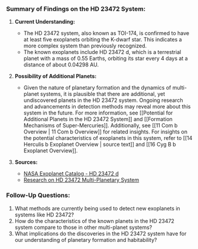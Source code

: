 ### Summary of Findings on the HD 23472 System:

1. **Current Understanding:**
   - The HD 23472 system, also known as TOI-174, is confirmed to have at least five exoplanets orbiting the K-dwarf star. This indicates a more complex system than previously recognized.
   - The known exoplanets include HD 23472 d, which is a terrestrial planet with a mass of 0.55 Earths, orbiting its star every 4 days at a distance of about 0.04298 AU.

2. **Possibility of Additional Planets:**
   - Given the nature of planetary formation and the dynamics of multi-planet systems, it is plausible that there are additional, yet undiscovered planets in the HD 23472 system. Ongoing research and advancements in detection methods may reveal more about this system in the future. For more information, see [[Potential for Additional Planets in the HD 23472 System]] and [[Formation Mechanisms of Super-Mercuries]]. Additionally, see [[11 Com b Overview | 11 Com b Overview]] for related insights. For insights on the potential characteristics of exoplanets in this system, refer to [[14 Herculis b Exoplanet Overview | source text]] and [[16 Cyg B b Exoplanet Overview]].

3. **Sources:**
   - [NASA Exoplanet Catalog - HD 23472 d](https://science.nasa.gov/exoplanet-catalog/hd-23472-d/)
   - [Research on HD 23472 Multi-Planetary System](https://search.library.northwestern.edu/discovery/fulldisplay?docid=cdi_unpaywall_primary_10_1051_0004_6361_202244293&context=PC&vid=01NWU_INST:TRANNEW&lang=en&adaptor=Primo%20Central&tab=Everything&query=null%2C%2C11%2CAND&facet=citedby%2Cexact%2Ccdi_FETCH-LOGICAL-a348t-a4bc42ceb5556ef004932601984a2961e0cd42747cb2ff405ce2a699b48e7d433&offset=0)

### Follow-Up Questions:
1. What methods are currently being used to detect new exoplanets in systems like HD 23472?
2. How do the characteristics of the known planets in the HD 23472 system compare to those in other multi-planet systems?
3. What implications do the discoveries in the HD 23472 system have for our understanding of planetary formation and habitability?